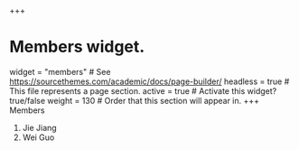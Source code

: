 +++
# Members widget.
widget = "members"  # See https://sourcethemes.com/academic/docs/page-builder/
headless = true  # This file represents a page section.
active = true  # Activate this widget? true/false
weight = 130  # Order that this section will appear in.
+++
Members
1. Jie Jiang
2. Wei Guo
